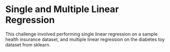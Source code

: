 # Single and Multiple Linear Regression

This challenge involved performing single linear regression on a sample health insurance dataset, and multiple linear regression on the diabetes toy dataset from sklearn.
